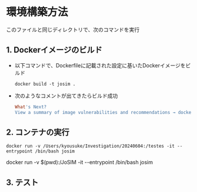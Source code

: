 # 環境構築方法

 このファイルと同じディレクトリで、次のコマンドを実行

## 

## 1. Dockerイメージのビルド

- 以下コマンドで、Dockerfileに記載された設定に基いたDockerイメージをビルド

    `docker build -t josim .`

- 次のようなコメントが出てきたらビルド成功

    ```ruby:qiita.rb
    What's Next?
    View a summary of image vulnerabilities and recommendations → docker scout quickvie
    ```

## 2. コンテナの実行
```
docker run -v /Users/kyousuke/Investigation/20240604:/testes -it --entrypoint /bin/bash josim
```
docker run -v $(pwd):/JoSIM -it --entrypoint /bin/bash josim 
## 3. テスト
